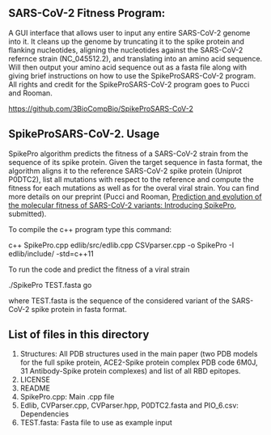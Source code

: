 ## SARS-CoV-2 Fitness Program:

A GUI interface that allows user to input any entire SARS-CoV-2 genome into it. It cleans up the genome by truncating it to the spike protein and flanking nucleotides, aligning the nucleotides against the SARS-CoV-2 refernce strain (NC_045512.2), and translating into an amino acid sequence. Will then output your amino acid sequence out as a fasta file along with giving brief instructions on how to use the SpikeProSARS-CoV-2 program. 
All rights and credit for the SpikeProSARS-CoV-2 program goes to Pucci and Rooman.

https://github.com/3BioCompBio/SpikeProSARS-CoV-2


## SpikeProSARS-CoV-2. Usage

SpikePro algorithm predicts the fitness of a SARS-CoV-2 strain from the sequence of its spike protein. Given the target sequence in fasta format, the algorithm aligns it to the reference SARS-CoV-2 spike protein (Uniprot P0DTC2), list all mutations with respect to the reference and compute the fitness for each mutations as well as for the overal viral strain. You can find more details on our preprint (Pucci and Rooman, [Prediction and evolution of the molecular fitness of SARS-CoV-2 variants: Introducing SpikePro](https://www.biorxiv.org/content/10.1101/2021.04.11.439322v1), submitted).   


To compile the c++ program type this command:

c++ SpikePro.cpp edlib/src/edlib.cpp CSVparser.cpp -o SpikePro -I edlib/include/ -std=c++11

To run the code and predict the fitness of a viral strain 

./SpikePro TEST.fasta go

where TEST.fasta is the sequence of the considered variant of the SARS-CoV-2 spike protein in fasta format.  


## List of files in this directory

1) Structures: All PDB structures used in the main paper (two PDB models for the full spike protein, ACE2-Spike protein complex PDB code 6M0J, 31 Antibody-Spike protein complexes) and list of all RBD epitopes. 
2) LICENSE
3) README
4) SpikePro.cpp: Main .cpp file
5) Edlib, CVParser.cpp, CVParser.hpp, P0DTC2.fasta and PIO_6.csv: Dependencies
6) TEST.fasta: Fasta file to use as example input 



